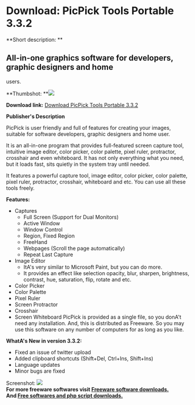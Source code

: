 # Download: PicPick Tools Portable 3.3.2

**Short description: **

## All-in-one graphics software for developers, graphic designers and home
users.

  
**Thumbshot: **![](http://www.freewarefiles.com/screenshot/picpick3_md.jpg)   
  
**Download link:** [Download PicPick Tools Portable 3.3.2](http://freesoftwares.boysofts.com/PicPick-Tools_program_27578.html)  
  

**Publisher's Description**  
  

PicPick is user friendly and full of features for creating your images,
suitable for software developers, graphic designers and home user.

It is an all-in-one program that provides full-featured screen capture tool,
intuitive image editor, color picker, color palette, pixel ruler, protractor,
crosshair and even whiteboard. It has not only everything what you need, but
it loads fast, sits quietly in the system tray until needed.

It features a powerful capture tool, image editor, color picker, color
palette, pixel ruler, protractor, crosshair, whiteboard and etc. You can use
all these tools freely.

**Features:**

  * Captures 
    * Full Screen (Support for Dual Monitors) 
    * Active Window 
    * Window Control 
    * Region, Fixed Region 
    * FreeHand 
    * Webpages (Scroll the page automatically) 
    * Repeat Last Capture 
  * Image Editor 
    * ItA's very similar to Microsoft Paint, but you can do more. 
    * It provides an effect like selection opacity, blur, sharpen, brightness, contrast, hue, saturation, flip, rotate and etc. 
  * Color Picker 
  * Color Palette 
  * Pixel Ruler 
  * Screen Protractor 
  * Crosshair 
  * Screen Whiteboard 
PicPick is provided as a single file, so you donA't need any installation.
And, this is distributed as Freeware. So you may use this software on any
number of computers for as long as you like.

**WhatA's New in version 3.3.2:**

  * Fixed an issue of twitter upload 
  * Added clipboard shortcuts (Shift+Del, Ctrl+Ins, Shift+Ins) 
  * Language updates 
  * Minor bugs are fixed 

  
  
Screenshot: ![](http://www.freewarefiles.com/screenshot/picpick3.jpg)  
**For more freeware softwares visit [Freeware software downloads.](http://freesoftwares.boysofts.com/)**   
**And [Free softwares and php script downloads.](http://www.boysofts.com/)**

